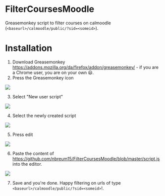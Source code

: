 # FilterCoursesMoodle
Greasemonkey script to filter courses on calmoodle (`<baseurl>/calmoodle/public/?sid=<someid>`).

# Installation
1. Download Greasemonkey https://addons.mozilla.org/da/firefox/addon/greasemonkey/ - if you are a Chrome user, you are on your own :smiley:.
2. Press the Greasemonkey icon 

![](https://i.imgur.com/gKm2pdK.png)

3. Select "New user script"

![](https://i.imgur.com/fXY2hC5.png)

4. Select the newly created script 

![](https://i.imgur.com/VKBRZdG.png)

5. Press edit

![](https://i.imgur.com/kBALmQg.png)

6. Paste the content of https://github.com/nbreum15/FilterCoursesMoodle/blob/master/script.js into the editor.

![](https://i.imgur.com/DywxGHu.png)

7. Save and you're done. Happy filtering on urls of type `<baseurl>/calmoodle/public/?sid=<someid>`!.
